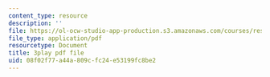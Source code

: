 ```yaml
---
content_type: resource
description: ''
file: https://ol-ocw-studio-app-production.s3.amazonaws.com/courses/res-9-003-brains-minds-and-machines-summer-course-summer-2015/08f02f77a44a809cfc24e53199fc8be2_3xBTFOxtfNU.pdf
file_type: application/pdf
resourcetype: Document
title: 3play pdf file
uid: 08f02f77-a44a-809c-fc24-e53199fc8be2
---
```

